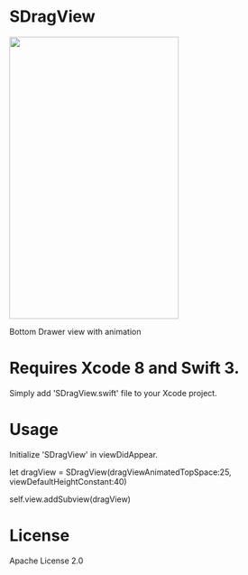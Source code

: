 # SDragView

<img src="https://github.com/DhruvinThumar/SDragView/blob/master/SDragView/ezgif-1-d2318947dd.gif" width="300" height="500"/>

Bottom Drawer view with animation

# Requires Xcode 8 and Swift 3.
Simply add 'SDragView.swift' file to your Xcode project.

# Usage

Initialize 'SDragView' in viewDidAppear.

let dragView = SDragView(dragViewAnimatedTopSpace:25, viewDefaultHeightConstant:40) 

self.view.addSubview(dragView)


# License
Apache License 2.0
